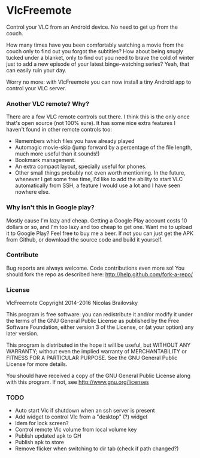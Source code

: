 # VlcFreemote
Control your VLC from an Android device. No need to get up from the couch.

How many times have you been comfortably watching a movie from the couch only to find out you forgot the subtitles? How about being snugly tucked under a blanket, only to find out you need to brave the cold of winter just to add a new episode of your latest binge-watching series? Yeah, that can easily ruin your day.

Worry no more: with VlcFreemote you can now install a tiny Android app to control your VLC server.

### Another VLC remote? Why?

There are a few VLC remote controls out there. I think this is the only once that's open source (not 100% sure). It has some nice extra features I haven't found in other remote controls too: 
* Remembers which files you have already played
* Automagic movie-skip (jump forward by a percentage of the file length, much more useful than it sounds!)
* Bookmark management.
* An extra compact layout, specially useful for phones.
* Other small things probably not even worth mentioning.
In the future, whenever I get some free time, I'd like to add the ability to start VLC automatically from SSH, a feature I would use a lot and I have seen nowhere else.
 
### Why isn't this in Google play?
 Mostly cause I'm lazy and cheap. Getting a Google Play account costs 10 dollars or so, and I'm too lazy and too cheap to get one. Want me to upload it to Google Play? Feel free to buy me a beer. If not you can just get the APK from Github, or download the source code and build it yourself.

### Contribute
Bug reports are always welcome. Code contributions even more so!
You should fork the repo as described here: http://help.github.com/fork-a-repo/

### License

VlcFreemote Copyright 2014-2016 Nicolas Brailovsky

This program is free software: you can redistribute it and/or modify it under the terms of the GNU General Public License as published by the Free Software Foundation, either version 3 of the License, or (at your option) any later version.

This program is distributed in the hope it will be useful, but WITHOUT ANY WARRANTY; without even the implied warranty of MERCHANTABILITY or FITNESS FOR A PARTICULAR PURPOSE. See the GNU General Public License for more details.

You should have received a copy of the GNU General Public License along with this program. If not, see http://www.gnu.org/licenses

### TODO
* Auto start Vlc if shutdown when an ssh server is present
* Add widget to control Vlc from a "desktop" (?) widget
* Idem for lock screen?
* Control remote Vlc volume from local volume key
* Publish updated apk to GH
* Publish apk to store
* Remove flicker when switching to dir tab (check if path changed?)

